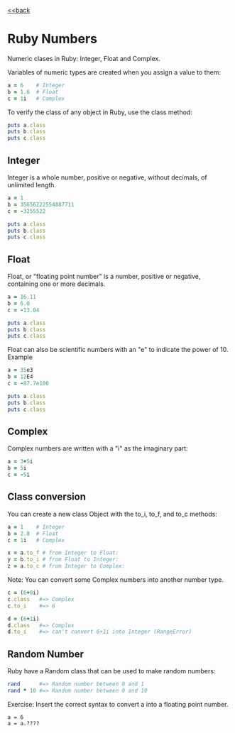 [<<back](README.md)

# Ruby Numbers

Numeric clases in Ruby: Integer, Float and Complex.

Variables of numeric types are created when you assign a value to them:

```ruby
a = 6    # Integer
b = 1.6  # Float
c = 1i   # Complex
```

To verify the class of any object in Ruby, use the class method:

```ruby
puts a.class
puts b.class
puts c.class
```

## Integer

Integer is a whole number, positive or negative, without decimals, of unlimited length.

```ruby
a = 1
b = 35656222554887711
c = -3255522

puts a.class
puts b.class
puts c.class
```

## Float

Float, or "floating point number" is a number, positive or negative, containing one or more decimals.

```ruby
a = 16.11
b = 6.0
c = -13.04

puts a.class
puts b.class
puts c.class
```

Float can also be scientific numbers with an "e" to indicate the power of 10.
Example

```ruby
a = 35e3
b = 12E4
c = -87.7e100

puts a.class
puts b.class
puts c.class
```

## Complex

Complex numbers are written with a "i" as the imaginary part:

```ruby
a = 3+5i
b = 5i
c = -5i
```

## Class conversion

You can create a new class Object with the to_i, to_f, and to_c methods:

```ruby
a = 1    # Integer
b = 2.8  # Float
c = 1i   # Complex

x = a.to_f # from Integer to Float:
y = b.to_i # from Float to Integer:
z = a.to_c # from Integer to Complex:
```

Note: You can convert some Complex numbers into another number type.

```ruby
c = (6+0i)
c.class   #=> Complex
c.to_i    #=> 6

d = (6+1i)
d.class   #=> Complex
d.to_i    #=> can't convert 6+1i into Integer (RangeError)
```

## Random Number

Ruby have a Random class that can be used to make random numbers:

```ruby
rand      #=> Random number between 0 and 1
rand * 10 #=> Random number between 0 and 10
```

Exercise: Insert the correct syntax to convert a into a floating point number.

```
a = 6
a = a.????
```
